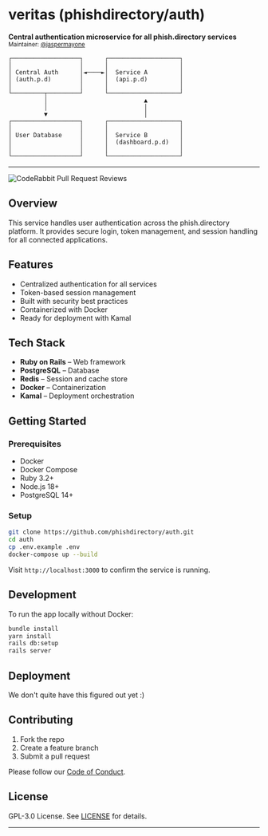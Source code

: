 # veritas (phishdirectory/auth)

**Central authentication microservice for all phish.directory services**<br>
<sub>Maintainer: <a href="mailto:jasper.mayone@phish.directory">@jaspermayone</a></sub>

```
┌───────────────────┐      ┌────────────────────┐
│                   │      │                    │
│ Central Auth      │◄────►│  Service A         │
│ (auth.p.d)        │      │  (api.p.d)         │
│                   │      │                    │
└─────────┬─────────┘      └────────────────────┘
          │                           ▲
          │                           │
          ▼                           │
┌───────────────────┐      ┌────────────────────┐
│                   │      │                    │
│ User Database     │      │  Service B         │
│                   │      │  (dashboard.p.d)   │
│                   │      │                    │
└───────────────────┘      └────────────────────┘
```

---

![CodeRabbit Pull Request Reviews](https://img.shields.io/coderabbit/prs/github/phishdirectory/auth?utm_source=oss&utm_medium=github&utm_campaign=phishdirectory%2Fauth&labelColor=171717&color=FF570A&link=https%3A%2F%2Fcoderabbit.ai&label=CodeRabbit+Reviews)

## Overview

This service handles user authentication across the phish.directory platform. It provides secure login, token management, and session handling for all connected applications.

## Features

- Centralized authentication for all services
- Token-based session management
- Built with security best practices
- Containerized with Docker
- Ready for deployment with Kamal

## Tech Stack

- **Ruby on Rails** – Web framework
- **PostgreSQL** – Database
- **Redis** – Session and cache store
- **Docker** – Containerization
- **Kamal** – Deployment orchestration

## Getting Started

### Prerequisites

- Docker
- Docker Compose
- Ruby 3.2+
- Node.js 18+
- PostgreSQL 14+

### Setup

```bash
git clone https://github.com/phishdirectory/auth.git
cd auth
cp .env.example .env
docker-compose up --build
```

Visit `http://localhost:3000` to confirm the service is running.

## Development

To run the app locally without Docker:

```bash
bundle install
yarn install
rails db:setup
rails server
```

## Deployment

We don't quite have this figured out yet :)

## Contributing

1. Fork the repo
2. Create a feature branch
3. Submit a pull request

Please follow our [Code of Conduct](./CODE_OF_CONDUCT.md).

## License

GPL-3.0 License. See [LICENSE](./LICENSE) for details.

---
